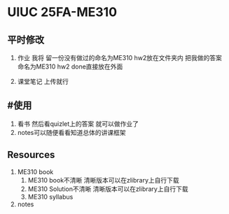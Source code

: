 # UIUC 25FA-ME310

## 平时修改


1. 作业
我将
留一份没有做过的命名为ME310 hw2放在文件夹内 
把我做的答案命名为ME310 hw2 done直接放在外面

2. 课堂笔记
上传就行


## #使用
1. 看书 然后看quizlet上的答案 就可以做作业了
2. notes可以随便看看知道总体的讲课框架


 





##   Resources
1. ME310 book
   1. ME310 book不清晰 清晰版本可以在zlibrary上自行下载
   2. ME310 Solution不清晰 清晰版本可以在zlibrary上自行下载
   3. ME310 syllabus
2. notes



